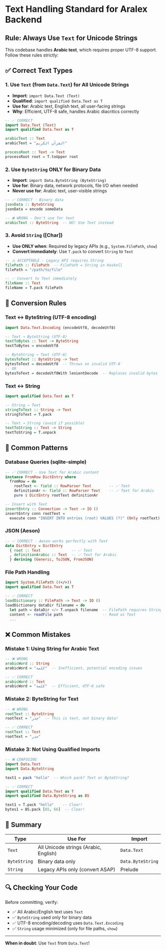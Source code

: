 # Text Handling Standard for Aralex Backend

## Rule: Always Use `Text` for Unicode Strings

This codebase handles **Arabic text**, which requires proper UTF-8 support. Follow these rules strictly:

## ✅ Correct Text Types

### 1. Use `Text` (from `Data.Text`) for All Unicode Strings
- **Import**: `import Data.Text (Text)`
- **Qualified**: `import qualified Data.Text as T`
- **Use for**: Arabic text, English text, all user-facing strings
- **Why**: Efficient, UTF-8 safe, handles Arabic diacritics correctly

```haskell
-- ✅ CORRECT
import Data.Text (Text)
import qualified Data.Text as T

arabicText :: Text
arabicText = "القرآن الكريم"

processRoot :: Text -> Text
processRoot root = T.toUpper root
```

### 2. Use `ByteString` ONLY for Binary Data
- **Import**: `import Data.ByteString (ByteString)`
- **Use for**: Binary data, network protocols, file I/O when needed
- **Never use for**: Arabic text, user-visible strings

```haskell
-- ✅ CORRECT - Binary data
jsonData :: ByteString
jsonData = encode someData

-- ❌ WRONG - Don't use for text
arabicText :: ByteString  -- NO! Use Text instead
```

### 3. Avoid `String` ([Char])
- **Use ONLY when**: Required by legacy APIs (e.g., `System.FilePath`, `show`)
- **Convert immediately**: Use `T.pack` to convert `String` to `Text`

```haskell
-- ⚠️ ACCEPTABLE - Legacy API requires String
filePath :: FilePath  -- FilePath = String in Haskell
filePath = "/path/to/file"

-- ✅ Convert to Text immediately
fileName :: Text
fileName = T.pack filePath
```

## 🔄 Conversion Rules

### Text ↔ ByteString (UTF-8 encoding)

```haskell
import Data.Text.Encoding (encodeUtf8, decodeUtf8)

-- Text → ByteString (UTF-8)
textToBytes :: Text -> ByteString
textToBytes = encodeUtf8

-- ByteString → Text (UTF-8)
bytesToText :: ByteString -> Text
bytesToText = decodeUtf8  -- Throws on invalid UTF-8
-- OR
bytesToText = decodeUtf8With lenientDecode  -- Replaces invalid bytes
```

### Text ↔ String

```haskell
import qualified Data.Text as T

-- String → Text
stringToText :: String -> Text
stringToText = T.pack

-- Text → String (avoid if possible)
textToString :: Text -> String
textToString = T.unpack
```

## 📝 Common Patterns

### Database Queries (sqlite-simple)

```haskell
-- ✅ CORRECT - Use Text for Arabic content
instance FromRow DictEntry where
  fromRow = do
    rootText <- field :: RowParser Text        -- ✅ Text
    definitionAr <- field :: RowParser Text    -- ✅ Text for Arabic
    pure $ DictEntry rootText definitionAr

-- Insert with Text
insertEntry :: Connection -> Text -> IO ()
insertEntry conn rootText =
  execute conn "INSERT INTO entries (root) VALUES (?)" (Only rootText)
```

### JSON (Aeson)

```haskell
-- ✅ CORRECT - Aeson works perfectly with Text
data DictEntry = DictEntry
  { root :: Text              -- ✅ Text
  , definitionArabic :: Text  -- ✅ Text for Arabic
  } deriving (Generic, ToJSON, FromJSON)
```

### File Path Handling

```haskell
import System.FilePath ((</>))
import qualified Data.Text as T

-- ✅ CORRECT
loadDictionary :: FilePath -> Text -> IO ()
loadDictionary dataDir filename = do
  let path = dataDir </> T.unpack filename  -- FilePath requires String
  content <- readFile path                  -- Read as Text
  ...
```

## ❌ Common Mistakes

### Mistake 1: Using String for Arabic Text
```haskell
-- ❌ WRONG
arabicWord :: String
arabicWord = "كلمة"  -- Inefficient, potential encoding issues

-- ✅ CORRECT
arabicWord :: Text
arabicWord = "كلمة"  -- Efficient, UTF-8 safe
```

### Mistake 2: ByteString for Text
```haskell
-- ❌ WRONG
rootText :: ByteString
rootText = "جذر"  -- This is text, not binary data!

-- ✅ CORRECT
rootText :: Text
rootText = "جذر"
```

### Mistake 3: Not Using Qualified Imports
```haskell
-- ❌ CONFUSING
import Data.Text
import Data.ByteString

text1 = pack "hello"  -- Which pack? Text or ByteString?

-- ✅ CORRECT
import qualified Data.Text as T
import qualified Data.ByteString as BS

text1 = T.pack "hello"    -- Clear!
bytes1 = BS.pack [65, 66]  -- Clear!
```

## 🎯 Summary

| Type | Use For | Import |
|------|---------|--------|
| `Text` | All Unicode strings (Arabic, English) | `Data.Text` |
| `ByteString` | Binary data only | `Data.ByteString` |
| `String` | Legacy APIs only (convert ASAP) | Prelude |

## 🔍 Checking Your Code

Before committing, verify:
- ✅ All Arabic/English text uses `Text`
- ✅ `ByteString` used only for binary data
- ✅ UTF-8 encoding/decoding uses `Data.Text.Encoding`
- ✅ `String` usage minimized (only for file paths, `show`)

---

**When in doubt**: Use `Text` from `Data.Text`!
